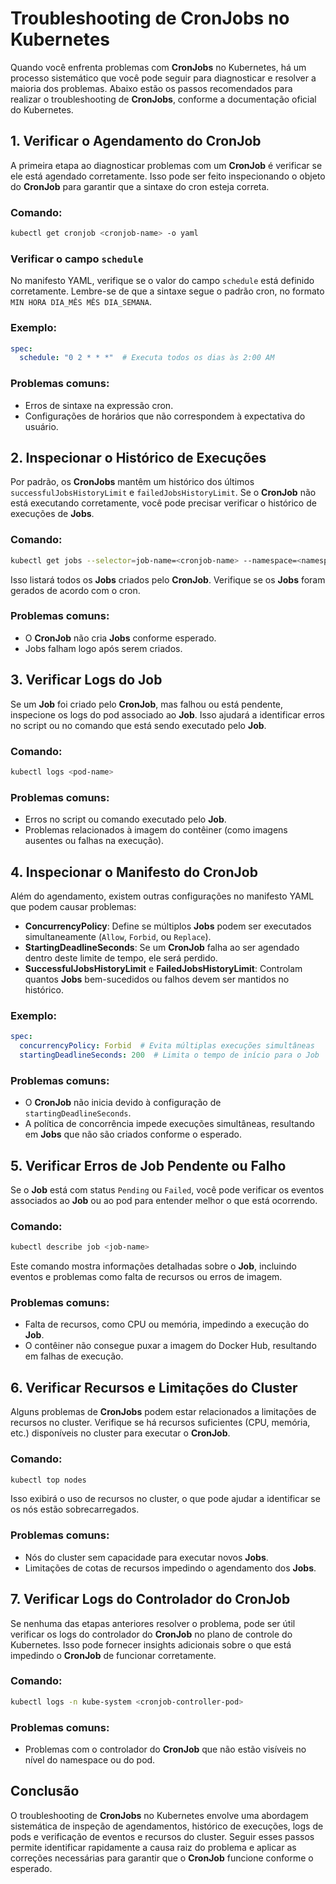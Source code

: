# Troubleshooting de CronJobs no Kubernetes

Quando você enfrenta problemas com **CronJobs** no Kubernetes, há um processo sistemático que você pode seguir para diagnosticar e resolver a maioria dos problemas. Abaixo estão os passos recomendados para realizar o troubleshooting de **CronJobs**, conforme a documentação oficial do Kubernetes.

## 1. **Verificar o Agendamento do CronJob**
A primeira etapa ao diagnosticar problemas com um **CronJob** é verificar se ele está agendado corretamente. Isso pode ser feito inspecionando o objeto do **CronJob** para garantir que a sintaxe do cron esteja correta.

### Comando:
```bash
kubectl get cronjob <cronjob-name> -o yaml
```

### Verificar o campo `schedule`
No manifesto YAML, verifique se o valor do campo `schedule` está definido corretamente. Lembre-se de que a sintaxe segue o padrão cron, no formato `MIN HORA DIA_MÊS MÊS DIA_SEMANA`.

### Exemplo:
```yaml
spec:
  schedule: "0 2 * * *"  # Executa todos os dias às 2:00 AM
```

### Problemas comuns:
- Erros de sintaxe na expressão cron.
- Configurações de horários que não correspondem à expectativa do usuário.

## 2. **Inspecionar o Histórico de Execuções**
Por padrão, os **CronJobs** mantêm um histórico dos últimos `successfulJobsHistoryLimit` e `failedJobsHistoryLimit`. Se o **CronJob** não está executando corretamente, você pode precisar verificar o histórico de execuções de **Jobs**.

### Comando:
```bash
kubectl get jobs --selector=job-name=<cronjob-name> --namespace=<namespace>
```

Isso listará todos os **Jobs** criados pelo **CronJob**. Verifique se os **Jobs** foram gerados de acordo com o cron.

### Problemas comuns:
- O **CronJob** não cria **Jobs** conforme esperado.
- Jobs falham logo após serem criados.

## 3. **Verificar Logs do Job**
Se um **Job** foi criado pelo **CronJob**, mas falhou ou está pendente, inspecione os logs do pod associado ao **Job**. Isso ajudará a identificar erros no script ou no comando que está sendo executado pelo **Job**.

### Comando:
```bash
kubectl logs <pod-name>
```

### Problemas comuns:
- Erros no script ou comando executado pelo **Job**.
- Problemas relacionados à imagem do contêiner (como imagens ausentes ou falhas na execução).

## 4. **Inspecionar o Manifesto do CronJob**
Além do agendamento, existem outras configurações no manifesto YAML que podem causar problemas:

- **ConcurrencyPolicy**: Define se múltiplos **Jobs** podem ser executados simultaneamente (`Allow`, `Forbid`, ou `Replace`).
- **StartingDeadlineSeconds**: Se um **CronJob** falha ao ser agendado dentro deste limite de tempo, ele será perdido.
- **SuccessfulJobsHistoryLimit** e **FailedJobsHistoryLimit**: Controlam quantos **Jobs** bem-sucedidos ou falhos devem ser mantidos no histórico.

### Exemplo:
```yaml
spec:
  concurrencyPolicy: Forbid  # Evita múltiplas execuções simultâneas
  startingDeadlineSeconds: 200  # Limita o tempo de início para o Job
```

### Problemas comuns:
- O **CronJob** não inicia devido à configuração de `startingDeadlineSeconds`.
- A política de concorrência impede execuções simultâneas, resultando em **Jobs** que não são criados conforme o esperado.

## 5. **Verificar Erros de Job Pendente ou Falho**
Se o **Job** está com status `Pending` ou `Failed`, você pode verificar os eventos associados ao **Job** ou ao pod para entender melhor o que está ocorrendo.

### Comando:
```bash
kubectl describe job <job-name>
```

Este comando mostra informações detalhadas sobre o **Job**, incluindo eventos e problemas como falta de recursos ou erros de imagem.

### Problemas comuns:
- Falta de recursos, como CPU ou memória, impedindo a execução do **Job**.
- O contêiner não consegue puxar a imagem do Docker Hub, resultando em falhas de execução.

## 6. **Verificar Recursos e Limitações do Cluster**
Alguns problemas de **CronJobs** podem estar relacionados a limitações de recursos no cluster. Verifique se há recursos suficientes (CPU, memória, etc.) disponíveis no cluster para executar o **CronJob**.

### Comando:
```bash
kubectl top nodes
```

Isso exibirá o uso de recursos no cluster, o que pode ajudar a identificar se os nós estão sobrecarregados.

### Problemas comuns:
- Nós do cluster sem capacidade para executar novos **Jobs**.
- Limitações de cotas de recursos impedindo o agendamento dos **Jobs**.

## 7. **Verificar Logs do Controlador do CronJob**
Se nenhuma das etapas anteriores resolver o problema, pode ser útil verificar os logs do controlador do **CronJob** no plano de controle do Kubernetes. Isso pode fornecer insights adicionais sobre o que está impedindo o **CronJob** de funcionar corretamente.

### Comando:
```bash
kubectl logs -n kube-system <cronjob-controller-pod>
```

### Problemas comuns:
- Problemas com o controlador do **CronJob** que não estão visíveis no nível do namespace ou do pod.

## Conclusão
O troubleshooting de **CronJobs** no Kubernetes envolve uma abordagem sistemática de inspeção de agendamentos, histórico de execuções, logs de pods e verificação de eventos e recursos do cluster. Seguir esses passos permite identificar rapidamente a causa raiz do problema e aplicar as correções necessárias para garantir que o **CronJob** funcione conforme o esperado.

